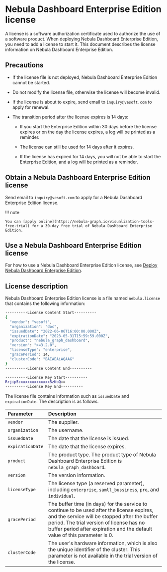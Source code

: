 # Nebula Dashboard Enterprise Edition license

A license is a software authorization certificate used to authorize the use of a software product. When deploying Nebula Dashboard Enterprise Edition, you need to add a license to start it. This document describes the license information on Nebula Dashboard Enterprise Edition.

## Precautions

- If the license file is not deployed, Nebula Dashboard Enterprise Edition cannot be started.

- Do not modify the license file, otherwise the license will become invalid.

- If the license is about to expire, send email to `inquiry@vesoft.com` to apply for renewal.

- The transition period after the license expires is 14 days:

  - If you start the Enterprise Edition within 30 days before the license expires or on the day the license expires, a log will be printed as a reminder.

  - The license can still be used for 14 days after it expires.

  - If the license has expired for 14 days, you will not be able to start the Enterprise Edition, and a log will be printed as a reminder.


## Obtain a Nebula Dashboard Enterprise Edition license

Send email to `inquiry@vesoft.com` to apply for a Nebula Dashboard Enterprise Edition license.

!!! note

    You can [apply online](https://nebula-graph.io/visualization-tools-free-trial) for a 30-day free trial of Nebula Dashboard Enterprise Edition.

## Use a Nebula Dashboard Enterprise Edition license

For how to use a Nebula Dashboard Enterprise Edition license, see [Deploy Nebula Dashboard Enterprise Edition](2.deploy-connect-dashboard-ent.md).

## License description

Nebula Dashboard Enterprise Edition license is a file named `nebula.license` that contains the following information:

```bash
----------License Content Start----------
{
  "vendor": "vesoft",
  "organization": "doc",
  "issuedDate": "2022-06-06T16:00:00.000Z",
  "expirationDate": "2023-05-31T15:59:59.000Z",
  "product": "nebula_graph_dashboard",
  "version": ">=3.2.0",
  "licenseType": "enterprise",
  "gracePeriod": 14,
  "clusterCode": "BAIAEAiAQAAG"
}
----------License Content End----------

----------License Key Start----------
Rrjip5cxxxxxxxxxxxxx5zKoQ==
----------License Key End----------
```

The license file contains information such as `issuedDate` and `expirationDate`. The description is as follows.

|Parameter|Description|
|:---|:---|
|`vendor`|The supplier.|
|`organization`|The username.|
|`issuedDate`|The date that the license is issued. |
|`expirationDate`|The date that the license expires.|
|`product`|The product type. The product type of Nebula Dashboard Enterprise Edition is `nebula_graph_dashboard`.|
|`version`|The version information.|
|`licenseType`|The license type (a reserved parameter), including `enterprise`, `samll_bussiness`, `pro`, and `individual`. |
|`gracePeriod`| The buffer time (in days) for the service to continue to be used after the license expires, and the service will be stopped after the buffer period. The trial version of license has no buffer period after expiration and the default value of this parameter is 0. |
|`clusterCode`| The user's hardware information, which is also the unique identifier of the cluster. This parameter is not available in the trial version of the license. |


